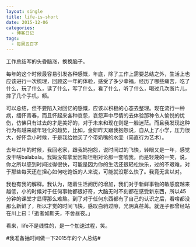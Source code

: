 ```yaml
---
layout: single
title: life-is-short
date: 2015-12-06
categories:
  - 博客日记
tags:
  - 每周五百字
---
```

工作总结写的头昏脑涨，换换脑子。

每年的这个时候最容易引发各种感慨，年底，除了工作上需要总结之外，生活上也应该进行一次梳理，回顾这一年的体验，感受了多少幸福，经历了哪些痛苦，吃了什么，玩了什么，读了什么，写了什么，看了什么，听了什么，喝过几次断片儿，摔了几个手机，额。

可以总结，但不要陷入对回忆的感慨，应该以积极的心态去整理。现在流行一种病，缅怀青春，而且怀起来各种哀怨，哀怨声中尽情的去体验那种令人愉悦的忧伤，仿佛只有过去的才是美好的，对于未来和现在则是一脸迷茫。而且我发现这种行为有越来越年轻化的趋势，比如，金妍昨天跟我抱怨说，自从上了小学，压力很大，好怀念小时候，于是我给她买了个带奶嘴的水壶（简直行为艺术）。

去年过年的时候，我回老家，跟我妈抱怨，说时间过的飞快，转眼又是一年，感觉没干啥balabala。我妈没有拿爱因斯坦相对论那一套唬我，而是轻蔑的一笑，说，你之所以感到时间过得很快，可能是因为你的生活还很轻松快乐，过的不艰难，对于那些每天还在担心如何吃饱饭的人来说，可能就没那么快了。我竟无言以对。

我也有我的解释。我认为，随着生活阅历的增加，我们对于新鲜事物的敏感度越来越低，小的时候对于任何事物都很好奇，大脑无时不刻都在感受新东西，所以45分钟的课堂才显得那么难熬。到了对于任何东西都有了自己的认识之后，看啥都没那么新鲜了，所以才觉的时间飞快，感叹白驹过隙，光阴真荏苒。就连子都曾经站在川上曰：「逝者如斯夫，不舍昼夜。」

看来，life不是线性的，是一个加速过程，笑。

#我准备抽时间做一下2015年的个人总结#